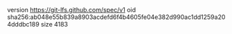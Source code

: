 version https://git-lfs.github.com/spec/v1
oid sha256:ab048e55b839a8903acdefd6f4b4605fe04e382d990ac1dd1259a204dddbc189
size 4183
